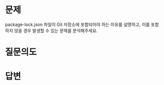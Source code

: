 # 문제
package-lock.json 파일이 Git 저장소에 포함되어야 하는 이유를 설명하고, 이를 포함하지 않을 경우 발생할 수 있는 문제를 분석해주세요.

# 질문의도


# 답변